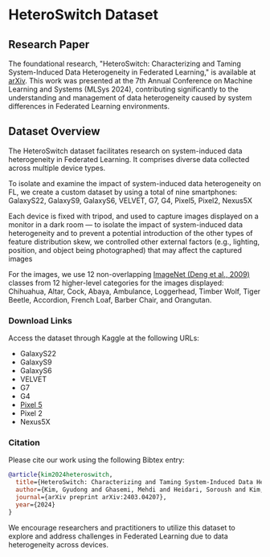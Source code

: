 # HeteroSwitch Dataset

## Research Paper
The foundational research, "HeteroSwitch: Characterizing and Taming System-Induced Data Heterogeneity in Federated Learning," is available at [arXiv](https://arxiv.org/abs/2403.04207). This work was presented at the 7th Annual Conference on Machine Learning and Systems (MLSys 2024), contributing significantly to the understanding and management of data heterogeneity caused by system differences in Federated Learning environments.

## Dataset Overview
The HeteroSwitch dataset facilitates research on system-induced data heterogeneity in Federated Learning. It comprises diverse data collected across multiple device types.

To isolate and examine the impact of system-induced data heterogeneity on FL, we create a custom dataset by using a total of nine smartphones: GalaxyS22, GalaxyS9, GalaxyS6, VELVET, G7,  G4,  Pixel5, Pixel2, Nexus5X

Each device is fixed with tripod, and used to capture images displayed on a monitor in a dark room — to isolate the impact of system-induced data heterogeneity and to prevent a potential introduction of the other types of feature distribution skew, we controlled other external factors (e.g., lighting, position, and object being photographed) that may affect the captured images

For the images, we use 12 non-overlapping [ImageNet (Deng et al., 2009)](https://www.image-net.org/) classes from 12 higher-level categories for the images displayed: Chihuahua, Altar, Cock, Abaya, Ambulance, Loggerhead, Timber Wolf, Tiger Beetle, Accordion, French Loaf, Barber Chair, and Orangutan.


### Download Links
Access the dataset through Kaggle at the following URLs:
- GalaxyS22
- GalaxyS9
- GalaxyS6
- VELVET
- G7
- G4
- [Pixel 5](www.kaggle.com/datasets/kimgyudong/heteroswitch-pixel5)
- Pixel 2
- Nexus5X

### Citation
Please cite our work using the following Bibtex entry:
```bibtex
@article{kim2024heteroswitch,
  title={HeteroSwitch: Characterizing and Taming System-Induced Data Heterogeneity in Federated Learning},
  author={Kim, Gyudong and Ghasemi, Mehdi and Heidari, Soroush and Kim, Seungryong and Kim, Young Geun and Vrudhula, Sarma and Wu, Carole-Jean},
  journal={arXiv preprint arXiv:2403.04207},
  year={2024}
}
```

We encourage researchers and practitioners to utilize this dataset to explore and address challenges in Federated Learning due to data heterogeneity across devices.
